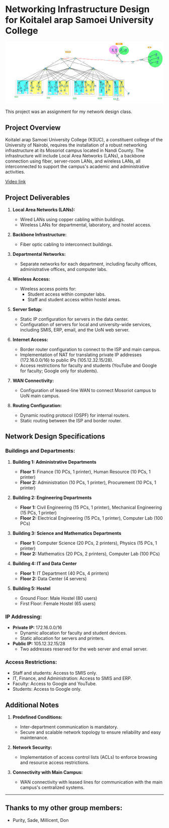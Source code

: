 # Networking Infrastructure Design for Koitalel arap Samoei University College
![Network Image](/PROJECT/DOCS/net_image.png)

This project was an assignment for my network design class.


## **Project Overview**
Koitalel arap Samoei University College (KSUC), a constituent college of the University of Nairobi, requires the installation of a robust networking infrastructure at its Mosoriot campus located in Nandi County. The infrastructure will include Local Area Networks (LANs), a backbone connection using fiber, server-room LANs, and wireless LANs, all interconnected to support the campus's academic and administrative activities.

[Video link](https://youtu.be/QJCHFcZ7Vaw)



## **Project Deliverables**
1. **Local Area Networks (LANs):**

   - Wired LANs using copper cabling within buildings.
   - Wireless LANs for departmental, laboratory, and hostel access.

2. **Backbone Infrastructure:**
   - Fiber optic cabling to interconnect buildings.

3. **Departmental Networks:**
   - Separate networks for each department, including faculty offices, administrative offices, and computer labs.

4. **Wireless Access:**
   - Wireless access points for:
     - Student access within computer labs.
     - Staff and student access within hostel areas.

5. **Server Setup:**
   - Static IP configuration for servers in the data center.
   - Configuration of servers for local and university-wide services, including SMIS, ERP, email, and the UoN web server.

6. **Internet Access:**
   - Border router configuration to connect to the ISP and main campus.
   - Implementation of NAT for translating private IP addresses (172.16.0.0/16) to public IPs (105.12.32.15/28).
   - Access restrictions for faculty and students (YouTube and Google for faculty; Google only for students).

7. **WAN Connectivity:**
   - Configuration of leased-line WAN to connect Mosoriot campus to UoN main campus.

8. **Routing Configuration:**
   - Dynamic routing protocol (OSPF) for internal routers.
   - Static routing between the ISP and border router.



## **Network Design Specifications**
### **Buildings and Departments:**
1. **Building 1: Administrative Departments**
   - **Floor 1:** Finance (10 PCs, 1 printer), Human Resource (10 PCs, 1 printer)
   - **Floor 2:** Administration (10 PCs, 1 printer), Procurement (10 PCs, 1 printer)

2. **Building 2: Engineering Departments**
   - **Floor 1:** Civil Engineering (15 PCs, 1 printer), Mechanical Engineering (15 PCs, 1 printer)
   - **Floor 2:** Electrical Engineering (15 PCs, 1 printer), Computer Lab (100 PCs)

3. **Building 3: Science and Mathematics Departments**
   - **Floor 1:** Computer Science (20 PCs, 2 printers), Physics (15 PCs, 1 printer)
   - **Floor 2:** Mathematics (20 PCs, 2 printers), Computer Lab (100 PCs)

4. **Building 4: IT and Data Center**
   - **Floor 1:** IT Department (40 PCs, 4 printers)
   - **Floor 2:** Data Center (4 servers)

5. **Building 5: Hostel**
   - Ground Floor: Male Hostel (80 users)
   - First Floor: Female Hostel (65 users)

### **IP Addressing:**
- **Private IP:** 172.16.0.0/16
  - Dynamic allocation for faculty and student devices.
  - Static allocation for servers and printers.
- **Public IP:** 105.12.32.15/28
  - Two addresses reserved for the web server and email server.

### **Access Restrictions:**
- Staff and students: Access to SMIS only.
- IT, Finance, and Administration: Access to SMIS and ERP.
- Faculty: Access to Google and YouTube.
- Students: Access to Google only.


## **Additional Notes**
1. **Predefined Conditions:**
   - Inter-department communication is mandatory.
   - Secure and scalable network topology to ensure reliability and easy maintenance.

2. **Network Security:**
   - Implementation of access control lists (ACLs) to enforce browsing and resource access restrictions.

3. **Connectivity with Main Campus:**
   - WAN connectivity with leased lines for communication with the main campus's centralized systems.

---

## Thanks to my other group members:
- Purity, Sade, Millicent, Don
